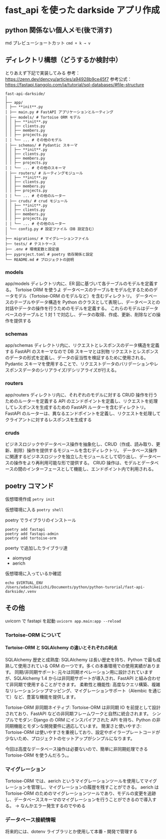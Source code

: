 # fast_api を使った darkside アプリ作成

## python 関係ない個人メモ(後で消す)

md プレビューショートカット
`cmd + k → v`

## ディレクトリ構想（どうするか検討中）

とりあえず下記で実装してみる
参考：https://zenn.dev/dencyu/articles/a94928b9ce45f7
参考公式：https://fastapi.tiangolo.com/ja/tutorial/sql-databases/#file-structure

```
fast-api-darkside/
│
├── app/
│ ├── **init**.py
│ ├── main.py # FastAPI アプリケーションとルーティング
│ ├── models/ # Tortoise ORM モデル
│ │ ├── **init**.py
│ │ ├── clients.py
│ │ ├── members.py
│ │ ├── projects.py
│ │ └── ... # その他のモデル
│ ├── schemas/ # Pydantic スキーマ
│ │ ├── **init**.py
│ │ ├── clients.py
│ │ ├── members.py
│ │ ├── projects.py
│ │ └── ... # その他のスキーマ
│ ├── routers/ # ルーティングモジュール
│ │ ├── **init**.py
│ │ ├── clients.py
│ │ ├── members.py
│ │ ├── projects.py
│ │ └── ... # その他のルーター
│ ├── cruds/ # crud モジュール
│ │ ├── **init**.py
│ │ ├── clients.py
│ │ ├── members.py
│ │ ├── projects.py
│ │ └── ... # その他のルーター
│ └── config.py # 設定ファイル（DB 設定含む）
│
├── migrations/ # マイグレーションファイル
├── tests/ # テストケース
├── .env # 環境変数と設定値
├── pyproject.toml # poetry 依存関係と設定
└── README.md # プロジェクトの説明
```

### models

app/models ディレクトリ内に、ER 図に基づいて各テーブルのモデルを定義する。
Tortoise ORM を使うよ
データベースのテーブルをモデル化するためのデータモデル（Tortoise-ORM のモデルなど）を含むディレクトリ。
データベースのテーブルやデータ構造を Python のクラスとして表現し、データベースとの対話やデータの操作を行うためのモデルを定義する。
これらのモデルはデータベースのテーブルと 1 対 1 で対応し、データの取得、作成、更新、削除などの操作を提供する

### schemas

app/schemas ディレクトリ内に、リクエストとレスポンスのデータ構造を定義する
FastAPI のスキーマなので DB スキーマとは別物
リクエストとレスポンスのデータの形式を定義し、データの妥当性を検証するために使用される。
Pydantic スキーマを使用することで、リクエストデータのバリデーションやレスポンスデータのシリアライズ/デシリアライズが行える。

### routers

app/routers ディレクトリ内に、それぞれのモデルに対する CRUD 操作を行うためのルーターを定義する
API のエンドポイントを定義し、リクエストを処理してレスポンスを生成するための FastAPI ルーターを含むディレクトリ。
FastAPI のルーターは、異なるエンドポイントを定義し、リクエストを処理してクライアントに対するレスポンスを生成する

### cruds

ビジネスロジックやデータベース操作を抽象化し、CRUD（作成、読み取り、更新、削除）操作を提供するモジュールを含むディレクトリ。
データベース操作に関連するビジネスロジックを独立したモジュールとして切り出し、データベースの操作をより再利用可能な形で提供する。
CRUD 操作は、モデルとデータベースの間のインターフェースとして機能し、エンドポイント内で利用される。

## poetry コマンド

仮想環境作成
`petry init`

仮想環境に入る
`poetry shell`

poetry でライブラリのインストール

```
poetry add fastapi
poetry add fastapi-admin
poetry add tortoise-orm
```

poerty で追加したライブラリ達

- aiomysql
- aerich

仮想環境に入っているか確認

```
echo $VIRTUAL_ENV
/Users/adachikeiichi/Documents/python/python-turorial/fast-api-darkside/.venv
```

## その他

uvicorn で fastapi を起動
`uvicorn app.main:app --reload`

### Tortoise-ORM について

#### Tortoise-ORM と SQLAlchemy の違いとそれぞれの利点

SQLAlchemy
歴史と成熟度: SQLAlchemy は長い歴史を持ち、Python で最も成熟して使用されている ORM の一つです。多くの本番環境での使用実績があります。
同期/非同期サポート: 元々は同期オペレーション用に設計されていますが、SQLAlchemy 1.4 からは非同期サポートが導入され、FastAPI と組み合わせて非同期で使用することができます。
柔軟性と機能性: 高度なクエリ構築、複雑なリレーションシップマッピング、マイグレーションサポート（Alembic を通じて）など、豊富な機能を提供します。

Tortoise-ORM
非同期ネイティブ: Tortoise-ORM は非同期 IO を前提として設計されており、FastAPI などの非同期フレームワークと自然に統合されます。
シンプルでモダン: Django の ORM にインスパイアされた API を持ち、Python の非同期機能とモダンな開発要件に適応しています。
簡潔さと使いやすさ: Tortoise-ORM は使いやすさを重視しており、設定やボイラープレートコードが少ないため、プロジェクトのセットアップがシンプルになります。

今回は高度なデータベース操作は必要ないので、簡単に非同期処理できる Tortoise-ORM を使うんだろう。。

### マイグレーション

Tortoise-ORM では、aerich というマイグレーションツールを使用してマイグレーションを管理し、マイグレーションの履歴を残すことができる。
aerich は Tortoise-ORM のためのマイグレーションツールであり、モデルの変更を追跡し、データベーススキーマのマイグレーションを行うことができるので導入する。
→ なんかエラー発生するのでやめる

### データベース接続情報

将来的には、dotenv ライブラリとか使用して本番・開発で管理する

